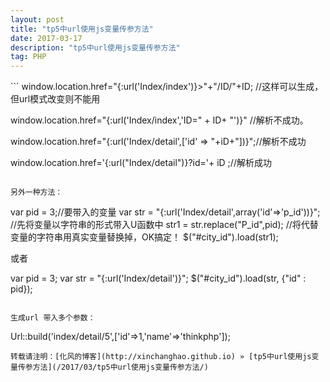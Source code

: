 ```yaml
---
layout: post
title: "tp5中url使用js变量传参方法"
date: 2017-03-17
description: "tp5中url使用js变量传参方法"
tag: PHP
---
```


﻿```
window.location.href="{:url('Index/index')}>"+"/ID/"+ID; //这样可以生成，但url模式改变则不能用

window.location.href="{:url('Index/index','ID=" + ID+ "')}" //解析不成功。

window.location.href="{:url('Index/detail',['id' => "+iD+"])}";//解析不成功

window.location.href='{:url("Index/detail")}?id='+ iD ;//解析成功
```

另外一种方法：

```
var pid = 3;//要带入的变量
var str = "{:url('Index/detail',array('id'=>'p_id'))}"; //先将变量以字符串的形式带入U函数中
str1 =  str.replace("P_id",pid); //将代替变量的字符串用真实变量替换掉，OK搞定！
$("#city_id").load(str1);

或者

var pid = 3;
var str = "{:url('Index/detail')}";
$("#city_id").load(str, {"id" : pid});
```

生成url 带入多个参数：

```
Url::build('index/detail/5',['id'=>1,'name'=>'thinkphp']);
```
转载请注明：[化风的博客](http://xinchanghao.github.io) » [tp5中url使用js变量传参方法](/2017/03/tp5中url使用js变量传参方法/)  
